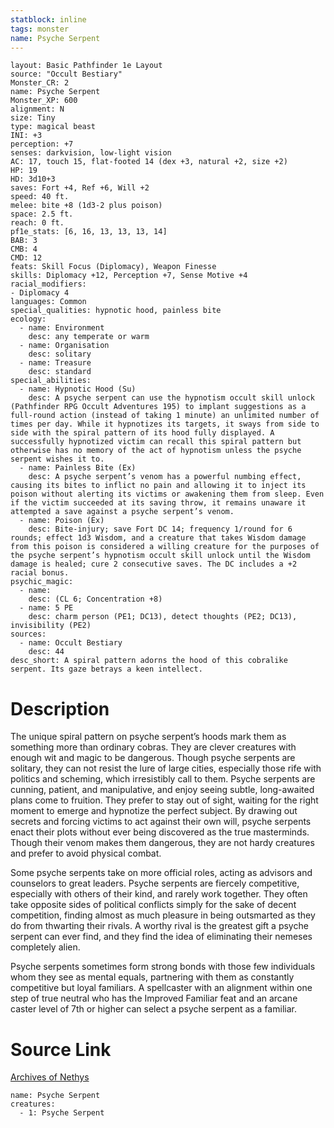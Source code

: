 ```yaml
---
statblock: inline
tags: monster
name: Psyche Serpent
---
```

```statblock
layout: Basic Pathfinder 1e Layout
source: "Occult Bestiary"
Monster_CR: 2
name: Psyche Serpent
Monster_XP: 600
alignment: N
size: Tiny
type: magical beast
INI: +3
perception: +7
senses: darkvision, low-light vision
AC: 17, touch 15, flat-footed 14 (dex +3, natural +2, size +2)
HP: 19
HD: 3d10+3
saves: Fort +4, Ref +6, Will +2
speed: 40 ft.
melee: bite +8 (1d3-2 plus poison)
space: 2.5 ft.
reach: 0 ft.
pf1e_stats: [6, 16, 13, 13, 13, 14]
BAB: 3
CMB: 4
CMD: 12
feats: Skill Focus (Diplomacy), Weapon Finesse
skills: Diplomacy +12, Perception +7, Sense Motive +4
racial_modifiers:
- Diplomacy 4
languages: Common
special_qualities: hypnotic hood, painless bite
ecology:
  - name: Environment
    desc: any temperate or warm
  - name: Organisation
    desc: solitary
  - name: Treasure
    desc: standard
special_abilities:
  - name: Hypnotic Hood (Su)
    desc: A psyche serpent can use the hypnotism occult skill unlock (Pathfinder RPG Occult Adventures 195) to implant suggestions as a full-round action (instead of taking 1 minute) an unlimited number of times per day. While it hypnotizes its targets, it sways from side to side with the spiral pattern of its hood fully displayed. A successfully hypnotized victim can recall this spiral pattern but otherwise has no memory of the act of hypnotism unless the psyche serpent wishes it to.
  - name: Painless Bite (Ex)
    desc: A psyche serpent’s venom has a powerful numbing effect, causing its bites to inflict no pain and allowing it to inject its poison without alerting its victims or awakening them from sleep. Even if the victim succeeded at its saving throw, it remains unaware it attempted a save against a psyche serpent’s venom.
  - name: Poison (Ex)
    desc: Bite-injury; save Fort DC 14; frequency 1/round for 6 rounds; effect 1d3 Wisdom, and a creature that takes Wisdom damage from this poison is considered a willing creature for the purposes of the psyche serpent’s hypnotism occult skill unlock until the Wisdom damage is healed; cure 2 consecutive saves. The DC includes a +2 racial bonus.
psychic_magic:
  - name:
    desc: (CL 6; Concentration +8)
  - name: 5 PE
    desc: charm person (PE1; DC13), detect thoughts (PE2; DC13), invisibility (PE2)
sources:
  - name: Occult Bestiary
    desc: 44
desc_short: A spiral pattern adorns the hood of this cobralike serpent. Its gaze betrays a keen intellect.
```
# Description
The unique spiral pattern on psyche serpent’s hoods mark them as something more than ordinary cobras. They are clever creatures with enough wit and magic to be dangerous. Though psyche serpents are solitary, they can not resist the lure of large cities, especially those rife with politics and scheming, which irresistibly call to them. Psyche serpents are cunning, patient, and manipulative, and enjoy seeing subtle, long-awaited plans come to fruition. They prefer to stay out of sight, waiting for the right moment to emerge and hypnotize the perfect subject. By drawing out secrets and forcing victims to act against their own will, psyche serpents enact their plots without ever being discovered as the true masterminds. Though their venom makes them dangerous, they are not hardy creatures and prefer to avoid physical combat.

Some psyche serpents take on more official roles, acting as advisors and counselors to great leaders. Psyche serpents are fiercely competitive, especially with others of their kind, and rarely work together. They often take opposite sides of political conflicts simply for the sake of decent competition, finding almost as much pleasure in being outsmarted as they do from thwarting their rivals. A worthy rival is the greatest gift a psyche serpent can ever find, and they find the idea of eliminating their nemeses completely alien.

Psyche serpents sometimes form strong bonds with those few individuals whom they see as mental equals, partnering with them as constantly competitive but loyal familiars. A spellcaster with an alignment within one step of true neutral who has the Improved Familiar feat and an arcane caster level of 7th or higher can select a psyche serpent as a familiar.
# Source Link
[Archives of Nethys](https://aonprd.com/MonsterDisplay.aspx?ItemName=Psyche%20Serpent)
```encounter-table
name: Psyche Serpent
creatures:
  - 1: Psyche Serpent
```
